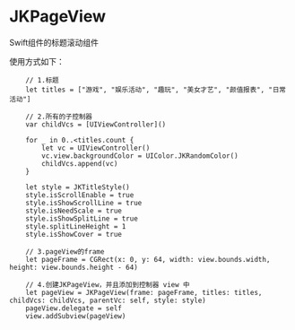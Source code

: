 # JKPageView
Swift组件的标题滚动组件

使用方式如下：


        // 1.标题
        let titles = ["游戏", "娱乐活动", "趣玩", "美女才艺", "颜值报表", "日常活动"]
        
        // 2.所有的子控制器
        var childVcs = [UIViewController]()
        
        for _ in 0..<titles.count {
            let vc = UIViewController()
            vc.view.backgroundColor = UIColor.JKRandomColor()
            childVcs.append(vc)
        }
        
        let style = JKTitleStyle()
        style.isScrollEnable = true
        style.isShowScrollLine = true
        style.isNeedScale = true
        style.isShowSplitLine = true
        style.splitLineHeight = 1
        style.isShowCover = true
        
        // 3.pageView的frame
        let pageFrame = CGRect(x: 0, y: 64, width: view.bounds.width, height: view.bounds.height - 64)
        
        // 4.创建JKPageView，并且添加到控制器 view 中
        let pageView = JKPageView(frame: pageFrame, titles: titles, childVcs: childVcs, parentVc: self, style: style)
        pageView.delegate = self
        view.addSubview(pageView)
